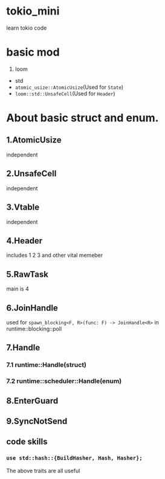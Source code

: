 # tokio_mini
learn tokio code

# basic mod
1. loom
  - std
   - `atomic_usize::AtomicUsize`(Used for `State`)
   - `loom::std::UnsafeCell`(Used for `Header`)

# About basic struct and enum.
## 1.AtomicUsize
independent

## 2.UnsafeCell
independent

## 3.Vtable
independent

## 4.Header
includes 1 2 3 and other vital memeber

## 5.RawTask
main is 4

## 6.JoinHandle
used for `spawn_blocking<F, R>(func: F) -> JoinHandle<R>`
in runtime::blocking::poll

## 7.Handle
### 7.1 runtime::Handle(struct)
### 7.2 runtime::scheduler::Handle(enum)

## 8.EnterGuard

## 9.SyncNotSend

## code skills
### `use std::hash::{BuildHasher, Hash, Hasher};`
The above traits are all useful